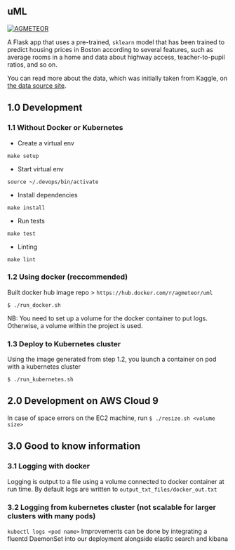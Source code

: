 ## uML
[![AGMETEOR](https://circleci.com/gh/AGMETEOR/uML.svg?style=svg)](https://app.circleci.com/pipelines/github/AGMETEOR/uML)

A Flask app that uses a pre-trained, `sklearn` model that has been trained to predict housing prices in Boston according to several features, such as average rooms in a home and data about highway access, teacher-to-pupil ratios, and so on.

You can read more about the data, which was initially taken from Kaggle, on [the data source site](https://www.kaggle.com/c/boston-housing).

## 1.0 Development

### 1.1 Without Docker or Kubernetes
- Create a virtual env

```make setup```

- Start virtual env

```source ~/.devops/bin/activate```

- Install dependencies

```make install```

- Run tests

```make test```

- Linting

```make lint```

### 1.2 Using docker (reccommended)

Built docker hub image repo > `https://hub.docker.com/r/agmeteor/uml`

```$ ./run_docker.sh```

NB: You need to set up a volume for the docker container to put logs. Otherwise, a volume within the project is used.

### 1.3 Deploy to Kubernetes cluster

Using the image generated from step 1.2, you launch a container on pod with a kubernetes cluster

```$ ./run_kubernetes.sh```

## 2.0 Development on AWS Cloud 9

In case of space errors on the EC2 machine, run ```$ ./resize.sh <volume size>```

## 3.0 Good to know information

### 3.1 Logging with docker

Logging is output to a file using a volume connected to docker container at run time. By default logs are written to `output_txt_files/docker_out.txt`

### 3.2 Logging from kubernetes cluster (not scalable for larger clusters with many pods)

```kubectl logs <pod name>```
Improvements can be done by integrating a fluentd DaemonSet into our deployment alongside elastic search and kibana